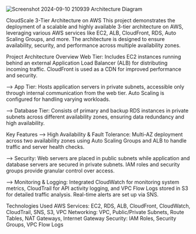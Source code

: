 
![Screenshot 2024-09-10 210939](https://github.com/user-attachments/assets/9032be5c-8e60-4e1e-bd81-2027ba404ae9)
Architecture Diagram



CloudScale 3-Tier Architecture on AWS
This project demonstrates the deployment of a scalable and highly available 3-tier architecture on AWS, leveraging various AWS services like EC2, ALB, CloudFront, RDS, Auto Scaling Groups, and more. The architecture is designed to ensure availability, security, and performance across multiple availability zones.

Project Architecture Overview
Web Tier: Includes EC2 instances running behind an external Application Load Balancer (ALB) for distributing incoming traffic. CloudFront is used as a CDN for improved performance and security.

--> App Tier: Hosts application servers in private subnets, accessible only through internal communication from the web tier. Auto Scaling is configured for handling varying workloads.

--> Database Tier: Consists of primary and backup RDS instances in private subnets across different availability zones, ensuring data redundancy and high availability.

Key Features
--> High Availability & Fault Tolerance: Multi-AZ deployment across two availability zones using Auto Scaling Groups and ALB to handle traffic and server health checks.

--> Security: Web servers are placed in public subnets while application and database servers are secured in private subnets. IAM roles and security groups provide granular control over access.

--> Monitoring & Logging: Integrated CloudWatch for monitoring system metrics, CloudTrail for API activity logging, and VPC Flow Logs stored in S3 for detailed traffic analysis. Real-time alerts are set up via SNS.

Technologies Used
AWS Services: EC2, RDS, ALB, CloudFront, CloudWatch, CloudTrail, SNS, S3, VPC
Networking: VPC, Public/Private Subnets, Route Tables, NAT Gateways, Internet Gateway
Security: IAM Roles, Security Groups, VPC Flow Logs
